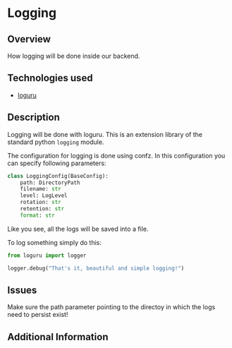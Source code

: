 # Logging

## Overview
How logging will be done inside our backend.

## Technologies used
- [loguru](https://github.com/Delgan/loguru)

## Description
Logging will be done with loguru. This is an extension library of the standard python `logging` module. 

The configuration for logging is done using confz. In this configuration you can specify following parameters:

```python
class LoggingConfig(BaseConfig):
    path: DirectoryPath
    filename: str
    level: LogLevel
    rotation: str
    retention: str
    format: str
```

Like you see, all the logs will be saved into a file.

To log something simply do this:
```python
from loguru import logger

logger.debug("That's it, beautiful and simple logging!")

```

## Issues
Make sure the path parameter pointing to the directoy in which the logs need to persist exist!

## Additional Information

